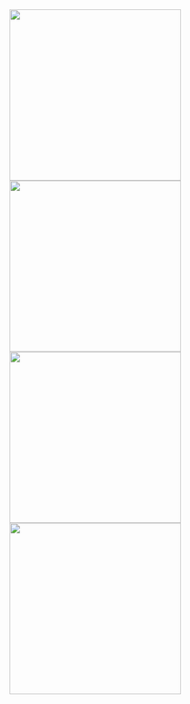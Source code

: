 <img src="https://github.com/user-attachments/assets/4063bbeb-7e7e-498f-8240-debfc22282b9" width="300" />
<img src="https://github.com/user-attachments/assets/aa23a9f0-98d1-40f8-9b0e-329c82336860" width="300" />
<img src="https://github.com/user-attachments/assets/31a3414f-bb82-4a77-93fe-87d90f23b956" width="300" />
<img src="https://github.com/user-attachments/assets/e5e84dc1-ad57-4a0d-9379-eeabb909aa24" width="300" />

